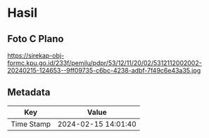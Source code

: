 # Hasil

## Foto C Plano

https://sirekap-obj-formc.kpu.go.id/233f/pemilu/pdpr/53/12/11/20/02/5312112002002-20240215-124653--9ff09735-c6bc-4238-adbf-7f49c6e43a35.jpg


## Metadata

| Key        | Value               |
| ---------- | ------------------- |
| Time Stamp | 2024-02-15 14:01:40 |



